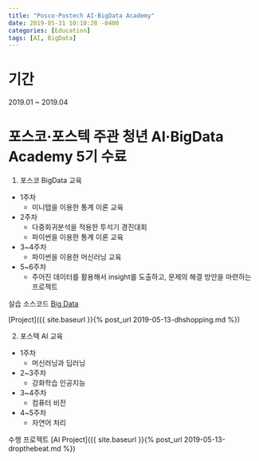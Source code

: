 ```yaml
---
title: "Posco·Postech AI·BigData Academy"
date: 2019-05-31 10:10:28 -0400
categories: [Education]
tags: [AI, BigData] 
---
```

# 기간
2019.01 ~ 2019.04

# 포스코·포스텍 주관 청년 AI·BigData Academy 5기 수료 <br>

1. 포스코 BigData 교육
* 1주차 
    - 미니탭을 이용한 통계 이론 교육
* 2주차
    - 다중회귀분석을 적용한 투석기 경진대회
    - 파이썬을 이용한 통계 이론 교육
* 3~4주차
    - 파이썬을 이용한 머신러닝 교육
* 5~6주차
    - 주어진 데이터를 활용해서 insight를 도출하고, 문제의 해결 방안을 마련하는 프로젝트 

실습 소스코드 [Big Data][bd-gh]

[bd-gh]:   https://github.com/godute/BigData

[Project]({{ site.baseurl }}{% post_url 2019-05-13-dhshopping.md %})


2. 포스텍 AI 교육
* 1주차
    - 머신러닝과 딥러닝
* 2~3주차
    - 강화학습 인공지능
* 3~4주차
    - 컴퓨터 비전
* 4~5주차
    - 자연어 처리

수행 프로젝트 [AI Project]({{ site.baseurl }}{% post_url 2019-05-13-dropthebeat.md %})

